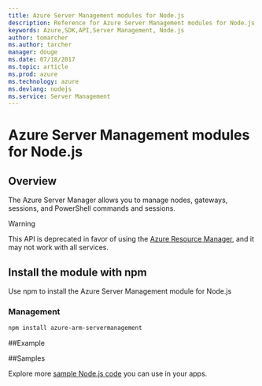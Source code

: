 ```yaml
---
title: Azure Server Management modules for Node.js
description: Reference for Azure Server Management modules for Node.js
keywords: Azure,SDK,API,Server Management, Node.js
author: tomarcher
ms.author: tarcher
manager: douge
ms.date: 07/18/2017
ms.topic: article
ms.prod: azure
ms.technology: azure
ms.devlang: nodejs
ms.service: Server Management
---
```


# Azure Server Management modules for Node.js

## Overview

The Azure Server Manager allows you to manage nodes, gateways, sessions, and PowerShell commands and sessions.

> [!WARNING]
> This API is deprecated in favor of using the [Azure Resource Manager](/javascript/api/overview/azure/resources), and it may not work with all services.

## Install the module with npm

Use npm to install the Azure Server Management module for Node.js

### Management

```bash
npm install azure-arm-servermanagement
```

##Example

##Samples

Explore more [sample Node.js code](https://azure.microsoft.com/resources/samples/?platform=nodejs) you can use in your apps.